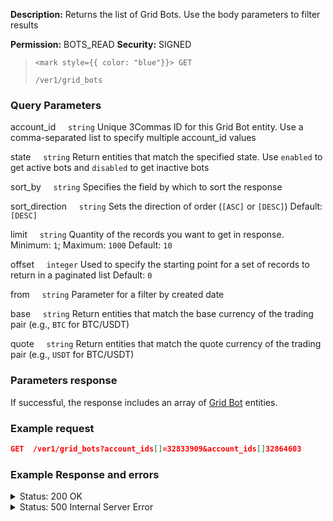**Description:** Returns the list of Grid Bots. Use the body parameters to filter results

**Permission:** BOTS_READ
**Security:** SIGNED

<blockquote>

<code><mark style={{ color: "blue"}}> GET </mark></code>

<code>/ver1/grid_bots</code>

</blockquote>

### Query Parameters

   account_id&nbsp;&nbsp;&nbsp;&nbsp;&nbsp;<code>string</code>
   Unique 3Commas ID for this Grid Bot entity.
   Use a comma-separated list to specify multiple account_id values

   state&nbsp;&nbsp;&nbsp;&nbsp;&nbsp;<code>string</code>
   Return entities that match the specified state.
   Use <code>enabled</code> to get active bots and <code>disabled</code> to get inactive bots

   sort_by&nbsp;&nbsp;&nbsp;&nbsp;&nbsp;<code>string</code>
   Specifies the field by which to sort the response

   sort_direction&nbsp;&nbsp;&nbsp;&nbsp;&nbsp;<code>string</code>
   Sets the direction of order (<code>[ASC]</code> or <code>[DESC]</code>)
   Default: <code>[DESC]</code>

   limit&nbsp;&nbsp;&nbsp;&nbsp;&nbsp;<code>string</code>
   Quantity of the records you want to get in response.
   Minimum: <code>1</code>; Maximum: <code>1000</code>
   Default: <code>10</code>

   offset&nbsp;&nbsp;&nbsp;&nbsp;&nbsp;<code>integer</code>
   Used to specify the starting point for a set of records to return in a paginated list
   Default: <code>0</code>

   from&nbsp;&nbsp;&nbsp;&nbsp;&nbsp;<code>string</code>
   Parameter for a filter by created date

   base&nbsp;&nbsp;&nbsp;&nbsp;&nbsp;<code>string</code>
   Return entities that match the base currency of the trading pair (e.g., <code>BTC</code> for BTC/USDT)

   quote&nbsp;&nbsp;&nbsp;&nbsp;&nbsp;<code>string</code>
   Return entities that match the quote currency of the trading pair (e.g., <code>USDT</code> for BTC/USDT)

### Parameters response

If successful, the response includes an array of [Grid Bot](./README.md) entities.

### Example request

```json
GET  /ver1/grid_bots?account_ids[]=32833909&account_ids[]32864603
```

### Example Response and errors

<details>
<summary>Status: 200 OK</summary>
```json
[
    {
        "id": 2338357,
        "account_id": 32833909,
        "account_name": "My Binance",
        "is_enabled": true,
        "grids_quantity": "81",
        "created_at": "2024-10-03T19:53:35.530Z",
        "updated_at": "2024-10-07T23:04:03.759Z",
        "strategy_type": "manual",
        "upper_stop_loss_enabled": false,
        "lower_stop_loss_enabled": false,
        "note": "New comment about this Grid Bot",
        "editable": true,
        "lower_price": "0.0175",
        "lower_stop_loss_price": null,
        "lower_stop_loss_action": "stop_bot",
        "upper_price": "0.024073",
        "upper_stop_loss_price": null,
        "upper_stop_loss_action": "stop_bot",
        "quantity_per_grid": "20.0",
        "leverage_type": "cross",
        "leverage_custom_value": "10.0",
        "name": "VETUSDT/BNFCR",
        "pair": "BNFCR_VETUSDT",
        "start_price": "0.022395",
        "grid_price_step": "1.00399408015751539830711995",
        "current_profit": "2.8432585523697479",
        "current_profit_usd": "2.8432585523697479",
        "total_profits_count": "23",
        "bought_volume": "0.0",
        "sold_volume": "0.0",
        "profit_percentage": "0.177716336029358217871680786990536",
        "current_price": "0.022681",
        "max_active_buy_lines": "81",
        "max_active_sell_lines": "81",
        "order_currency_type": "quote",
        "profit_currency_type": "quote",
        "trailing_up_enabled": "true",
        "grid_type": "geometric",
        "investment_base_currency": "830.806297511735138952353258838",
        "investment_quote_currency": "200.0",
        "unrealized_profit_loss": "0.14717986",
        "current_profit_loss": "2.9904384123697479",
        "current_profit_loss_percent": "0.1869157334723778284605040877565797",
        "orderbook_price_currency": "BNFCR",
        "expansion_down_enabled": "false",
        "expansion_down_stop_price": null,
        "grid_lines": [
            {
                "id": 256427646,
                "price": "0.01957",
                "side": "buy",
                "order_placed": false
            },
            ...
            {
                "id": 256427674,
                "price": "0.021884",
                "side": "buy",
                "order_placed": true
            }
        ]
    },
    {
        "id": 2340692,
        "account_id": 32864603,
        "account_name": "My Gate.io",
        "is_enabled": false,
        "grids_quantity": "10",
        "created_at": "2024-10-07T19:49:05.146Z",
        "updated_at": "2024-10-07T19:49:05.266Z",
        "strategy_type": "manual",
        "upper_stop_loss_enabled": false,
        "lower_stop_loss_enabled": false,
        "note": null,
        "editable": true,
        "lower_price": "0.11016",
        "lower_stop_loss_price": null,
        "lower_stop_loss_action": "stop_bot",
        "upper_price": "0.15161",
        "upper_stop_loss_price": null,
        "upper_stop_loss_action": "stop_bot",
        "quantity_per_grid": "32.0",
        "leverage_type": "not_specified",
        "leverage_custom_value": "10.0",
        "name": "DOGE_USDT/USDT",
        "pair": "USDT_DOGE_USDT",
        "start_price": null,
        "grid_price_step": "0.004605555555555555555555555555555555555555556",
        "current_profit": "0.0",
        "current_profit_usd": "0.0",
        "total_profits_count": "0",
        "bought_volume": "0.0",
        "sold_volume": "0.0",
        "profit_percentage": "0.0",
        "current_price": "0.10658",
        "max_active_buy_lines": "10",
        "max_active_sell_lines": "10",
        "order_currency_type": "base",
        "profit_currency_type": "quote",
        "trailing_up_enabled": "false",
        "grid_type": "arithmetic",
        "investment_base_currency": "0.0",
        "investment_quote_currency": "0.0",
        "unrealized_profit_loss": "0.0",
        "current_profit_loss": null,
        "current_profit_loss_percent": null,
        "orderbook_price_currency": "USDT",
        "expansion_down_enabled": "false",
        "expansion_down_stop_price": null,
        "grid_lines": [
            {
                "id": 256564760,
                "price": "0.11016",
                "side": null,
                "order_placed": false
            },
            ...
            {
                "id": 256564761,
                "price": "0.11477",
                "side": "sell",
                "order_placed": false
            }
        ]
    },
    {
        "id": 2340683,
        "account_id": 32864603,
        "account_name": "My Gate.io",
        "is_enabled": true,
        "grids_quantity": "81",
        "created_at": "2024-10-07T19:25:19.985Z",
        "updated_at": "2024-10-08T06:09:06.596Z",
        "strategy_type": "manual",
        "upper_stop_loss_enabled": false,
        "lower_stop_loss_enabled": false,
        "note": null,
        "editable": true,
        "lower_price": "0.10709",
        "lower_stop_loss_price": null,
        "lower_stop_loss_action": "stop_bot",
        "upper_price": "0.14743",
        "upper_stop_loss_price": null,
        "upper_stop_loss_action": "stop_bot",
        "quantity_per_grid": "1.525",
        "leverage_type": "cross",
        "leverage_custom_value": "2.0",
        "name": "DOGE_USDT/USDT",
        "pair": "USDT_DOGE_USDT",
        "start_price": "0.11039",
        "grid_price_step": "1.00400404340336061876774988824634211028445743211701796",
        "current_profit": "0.014301075",
        "current_profit_usd": "0.014301075",
        "total_profits_count": "6",
        "bought_volume": "0.0",
        "sold_volume": "0.0",
        "profit_percentage": "0.0117628032189822567750298571790476629149161",
        "current_price": "0.10658",
        "max_active_buy_lines": "81",
        "max_active_sell_lines": "81",
        "order_currency_type": "quote",
        "profit_currency_type": "quote",
        "trailing_up_enabled": "false",
        "grid_type": "geometric",
        "investment_base_currency": "95.373316645187509287670722538",
        "investment_quote_currency": "0.0",
        "unrealized_profit_loss": "0.0",
        "current_profit_loss": null,
        "current_profit_loss_percent": null,
        "orderbook_price_currency": "USDT",
        "expansion_down_enabled": "false",
        "expansion_down_stop_price": null,
        "grid_lines": [
            {
                "id": 256574543,
                "price": "0.1084",
                "side": "sell",
                "order_placed": false
            },
           ...
            {
                "id": 256563805,
                "price": "0.11283",
                "side": "sell",
                "order_placed": true
            }
        ]
    }
]
```
</details>
<details>
<summary>Status: 500 Internal Server Error</summary>
```json
{
    "error": "unknown_error",
    "error_description": "Unknown error occurred#JSON::ParserError"
}
```
</details>
